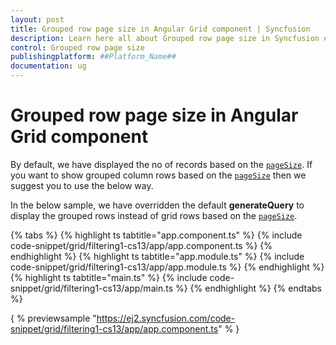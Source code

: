 ```yaml
---
layout: post
title: Grouped row page size in Angular Grid component | Syncfusion
description: Learn here all about Grouped row page size in Syncfusion ##Platform_Name## Grid component of Syncfusion Essential JS 2 and more.
control: Grouped row page size 
publishingplatform: ##Platform_Name##
documentation: ug
---
```


# Grouped row page size in Angular Grid component

By default, we have displayed the no of records based on the [`pageSize`](../../api/grid/pageSettings/#pagesize). If you want to show grouped column rows based on the [`pageSize`](../../api/grid/pageSettings/#pagesize) then we suggest you to use the below way.

In the below sample, we have overridden the default **generateQuery** to display the grouped rows instead of grid rows based on the [`pageSize`](../../api/grid/pageSettings/#pagesize).

{% tabs %}
{% highlight ts tabtitle="app.component.ts" %}
{% include code-snippet/grid/filtering1-cs13/app/app.component.ts %}
{% endhighlight %}
{% highlight ts tabtitle="app.module.ts" %}
{% include code-snippet/grid/filtering1-cs13/app/app.module.ts %}
{% endhighlight %}
{% highlight ts tabtitle="main.ts" %}
{% include code-snippet/grid/filtering1-cs13/app/main.ts %}
{% endhighlight %}
{% endtabs %}
  
{ % previewsample "https://ej2.syncfusion.com/code-snippet/grid/filtering1-cs13/app/app.component.ts" % }